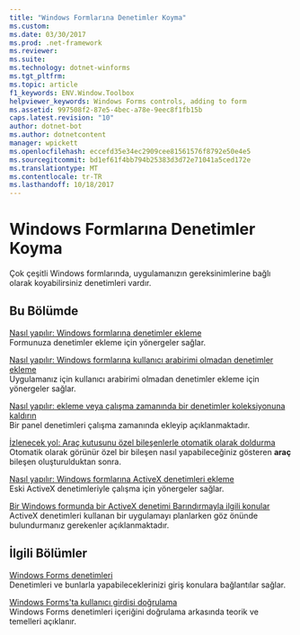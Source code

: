 ```yaml
---
title: "Windows Formlarına Denetimler Koyma"
ms.custom: 
ms.date: 03/30/2017
ms.prod: .net-framework
ms.reviewer: 
ms.suite: 
ms.technology: dotnet-winforms
ms.tgt_pltfrm: 
ms.topic: article
f1_keywords: ENV.Window.Toolbox
helpviewer_keywords: Windows Forms controls, adding to form
ms.assetid: 997508f2-87e5-4bec-a78e-9eec8f1fb15b
caps.latest.revision: "10"
author: dotnet-bot
ms.author: dotnetcontent
manager: wpickett
ms.openlocfilehash: eccefd35e34ec2909cee81561576f8792e50e4e5
ms.sourcegitcommit: bd1ef61f4bb794b25383d3d72e71041a5ced172e
ms.translationtype: MT
ms.contentlocale: tr-TR
ms.lasthandoff: 10/18/2017
---
```

# <a name="putting-controls-on-windows-forms"></a>Windows Formlarına Denetimler Koyma
Çok çeşitli Windows formlarında, uygulamanızın gereksinimlerine bağlı olarak koyabilirsiniz denetimleri vardır.  
  
## <a name="in-this-section"></a>Bu Bölümde  
 [Nasıl yapılır: Windows formlarına denetimler ekleme](../../../../docs/framework/winforms/controls/how-to-add-controls-to-windows-forms.md)  
 Formunuza denetimler ekleme için yönergeler sağlar.  
  
 [Nasıl yapılır: Windows formlarına kullanıcı arabirimi olmadan denetimler ekleme](../../../../docs/framework/winforms/controls/how-to-add-controls-without-a-user-interface-to-windows-forms.md)  
 Uygulamanız için kullanıcı arabirimi olmadan denetimler ekleme için yönergeler sağlar.  
  
 [Nasıl yapılır: ekleme veya çalışma zamanında bir denetimler koleksiyonuna kaldırın](../../../../docs/framework/winforms/controls/how-to-add-to-or-remove-from-a-collection-of-controls-at-run-time.md)  
 Bir panel denetimleri çalışma zamanında ekleyip açıklanmaktadır.  
  
 [İzlenecek yol: Araç kutusunu özel bileşenlerle otomatik olarak doldurma](../../../../docs/framework/winforms/controls/walkthrough-automatically-populating-the-toolbox-with-custom-components.md)  
 Otomatik olarak görünür özel bir bileşen nasıl yapabileceğiniz gösteren **araç** bileşen oluşturulduktan sonra.  
  
 [Nasıl yapılır: Windows formlarına ActiveX denetimleri ekleme](../../../../docs/framework/winforms/controls/how-to-add-activex-controls-to-windows-forms.md)  
 Eski ActiveX denetimleriyle çalışma için yönergeler sağlar.  
  
 [Bir Windows formunda bir ActiveX denetimi Barındırmayla ilgili konular](../../../../docs/framework/winforms/controls/considerations-when-hosting-an-activex-control-on-a-windows-form.md)  
 ActiveX denetimleri kullanan bir uygulamayı planlarken göz önünde bulundurmanız gerekenler açıklanmaktadır.  
  
## <a name="related-sections"></a>İlgili Bölümler  
 [Windows Forms denetimleri](../../../../docs/framework/winforms/controls/index.md)  
 Denetimleri ve bunlarla yapabileceklerinizi giriş konulara bağlantılar sağlar.  
  
 [Windows Forms'ta kullanıcı girdisi doğrulama](../../../../docs/framework/winforms/user-input-validation-in-windows-forms.md)  
 Windows Forms denetimleri içeriğini doğrulama arkasında teorik ve temelleri açıklanır.
